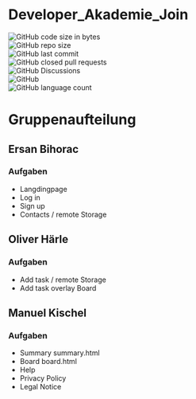 # Developer_Akademie_Join

![GitHub code size in bytes](https://img.shields.io/github/languages/code-size/TherealBarbos/Developer_Akademie_Join?logo=github)  
![GitHub repo size](https://img.shields.io/github/repo-size/TherealBarbos/Developer_Akademie_Join?logo=github)  
![GitHub last commit](https://img.shields.io/github/last-commit/TherealBarbos/Developer_Akademie_Join?logo=github)  
![GitHub closed pull requests](https://img.shields.io/github/issues-pr-closed/TherealBarbos/Developer_Akademie_Join?logo=github)  
![GitHub Discussions](https://img.shields.io/github/discussions/TherealBarbos/Developer_Akademie_Join?logo=github)  
![GitHub](https://img.shields.io/github/license/TherealBarbos/Developer_Akademie_Join)  
![GitHub language count](https://img.shields.io/github/languages/count/TherealBarbos/Developer_Akademie_Join)  


# Gruppenaufteilung

## Ersan Bihorac

### Aufgaben

- Langdingpage
- Log in
- Sign up
- Contacts / remote Storage

## Oliver Härle

### Aufgaben

- Add task / remote Storage
- Add task overlay Board

## Manuel Kischel

### Aufgaben

- Summary
summary.html
- Board
board.html
- Help
- Privacy Policy
- Legal Notice



